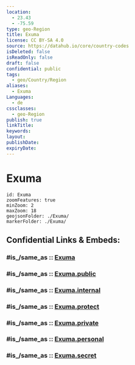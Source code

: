 ```yaml
---
location:
  - 23.43
  - -75.59
type: geo-Region
title: Exuma
license: CC BY-SA 4.0
source: https://datahub.io/core/country-codes
isDeleted: false
isReadOnly: false
draft: false
confidential: public
tags:
  - geo/Country/Region
aliases:
  - Exuma
Languages:
  - de
cssclasses:
  - geo-Region
publish: true
linkTitle:
keywords:
layout:
publishDate:
expiryDate:
---
```


# Exuma

```leaflet
id: Exuma
zoomFeatures: true 
minZoom: 2 
maxZoom: 18
geojsonFolder: ./Exuma/
markerFolder: ./Exuma/
```


## Confidential Links & Embeds: 

### #is_/same_as :: [Exuma](/_Standards/Earth/Continent/America~Caribbean/Bahamas/Districts~Bahamas/Exuma.md) 

### #is_/same_as :: [Exuma.public](/_public/Earth/Continent/America~Caribbean/Bahamas/Districts~Bahamas/Exuma.public.md) 

### #is_/same_as :: [Exuma.internal](/_internal/Earth/Continent/America~Caribbean/Bahamas/Districts~Bahamas/Exuma.internal.md) 

### #is_/same_as :: [Exuma.protect](/_protect/Earth/Continent/America~Caribbean/Bahamas/Districts~Bahamas/Exuma.protect.md) 

### #is_/same_as :: [Exuma.private](/_private/Earth/Continent/America~Caribbean/Bahamas/Districts~Bahamas/Exuma.private.md) 

### #is_/same_as :: [Exuma.personal](/_personal/Earth/Continent/America~Caribbean/Bahamas/Districts~Bahamas/Exuma.personal.md) 

### #is_/same_as :: [Exuma.secret](/_secret/Earth/Continent/America~Caribbean/Bahamas/Districts~Bahamas/Exuma.secret.md)

